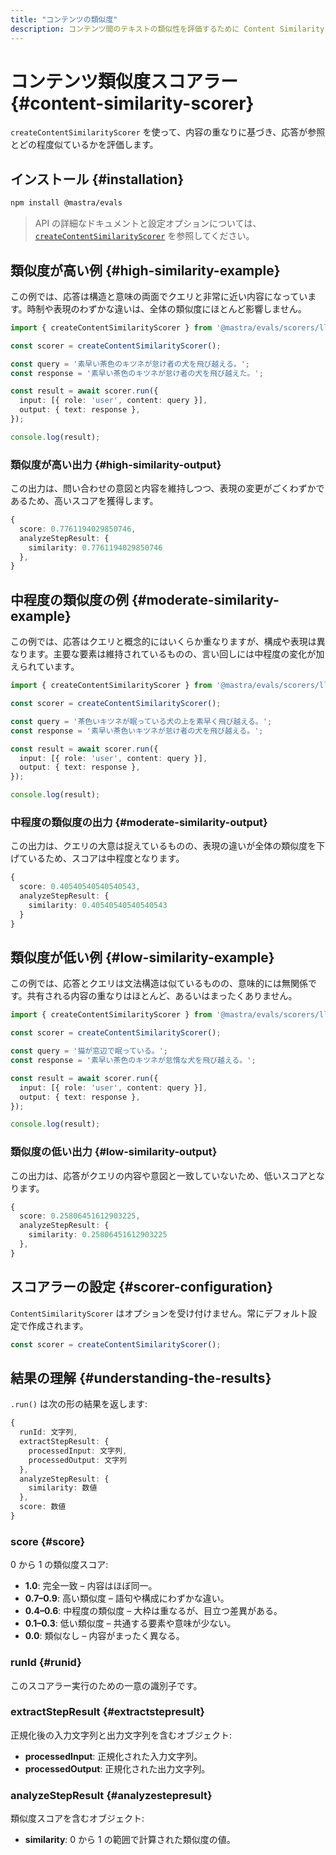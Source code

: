 ```yaml
---
title: "コンテンツの類似度"
description: コンテンツ間のテキストの類似性を評価するために Content Similarity スコアラーを使用する例。
---
```


# コンテンツ類似度スコアラー \{#content-similarity-scorer\}

`createContentSimilarityScorer` を使って、内容の重なりに基づき、応答が参照とどの程度似ているかを評価します。

## インストール \{#installation\}

```bash copy
npm install @mastra/evals
```

> API の詳細なドキュメントと設定オプションについては、[`createContentSimilarityScorer`](/docs/reference/scorers/content-similarity) を参照してください。

## 類似度が高い例 \{#high-similarity-example\}

この例では、応答は構造と意味の両面でクエリと非常に近い内容になっています。時制や表現のわずかな違いは、全体の類似度にほとんど影響しません。

```typescript filename="src/example-high-similarity.ts" showLineNumbers copy
import { createContentSimilarityScorer } from '@mastra/evals/scorers/llm';

const scorer = createContentSimilarityScorer();

const query = '素早い茶色のキツネが怠け者の犬を飛び越える。';
const response = '素早い茶色のキツネが怠け者の犬を飛び越えた。';

const result = await scorer.run({
  input: [{ role: 'user', content: query }],
  output: { text: response },
});

console.log(result);
```

### 類似度が高い出力 \{#high-similarity-output\}

この出力は、問い合わせの意図と内容を維持しつつ、表現の変更がごくわずかであるため、高いスコアを獲得します。

```typescript
{
  score: 0.7761194029850746,
  analyzeStepResult: {
    similarity: 0.7761194029850746
  },
}
```

## 中程度の類似度の例 \{#moderate-similarity-example\}

この例では、応答はクエリと概念的にはいくらか重なりますが、構成や表現は異なります。主要な要素は維持されているものの、言い回しには中程度の変化が加えられています。

```typescript filename="src/example-moderate-similarity.ts" showLineNumbers copy
import { createContentSimilarityScorer } from '@mastra/evals/scorers/llm';

const scorer = createContentSimilarityScorer();

const query = '茶色いキツネが眠っている犬の上を素早く飛び越える。';
const response = '素早い茶色いキツネが怠け者の犬を飛び越える。';

const result = await scorer.run({
  input: [{ role: 'user', content: query }],
  output: { text: response },
});

console.log(result);
```

### 中程度の類似度の出力 \{#moderate-similarity-output\}

この出力は、クエリの大意は捉えているものの、表現の違いが全体の類似度を下げているため、スコアは中程度となります。

```typescript
{
  score: 0.40540540540540543,
  analyzeStepResult: {
    similarity: 0.40540540540540543
  }
}
```

## 類似度が低い例 \{#low-similarity-example\}

この例では、応答とクエリは文法構造は似ているものの、意味的には無関係です。共有される内容の重なりはほとんど、あるいはまったくありません。

```typescript filename="src/example-low-similarity.ts" showLineNumbers copy
import { createContentSimilarityScorer } from '@mastra/evals/scorers/llm';

const scorer = createContentSimilarityScorer();

const query = '猫が窓辺で眠っている。';
const response = '素早い茶色のキツネが怠惰な犬を飛び越える。';

const result = await scorer.run({
  input: [{ role: 'user', content: query }],
  output: { text: response },
});

console.log(result);
```

### 類似度の低い出力 \{#low-similarity-output\}

この出力は、応答がクエリの内容や意図と一致していないため、低いスコアとなります。

```typescript
{
  score: 0.25806451612903225,
  analyzeStepResult: {
    similarity: 0.25806451612903225
  },
}
```

## スコアラーの設定 \{#scorer-configuration\}

`ContentSimilarityScorer` はオプションを受け付けません。常にデフォルト設定で作成されます。

```typescript showLineNumbers copy
const scorer = createContentSimilarityScorer();
```

## 結果の理解 \{#understanding-the-results\}

`.run()` は次の形の結果を返します:

```typescript
{
  runId: 文字列,
  extractStepResult: {
    processedInput: 文字列,
    processedOutput: 文字列
  },
  analyzeStepResult: {
    similarity: 数値
  },
  score: 数値
}
```

### score \{#score\}

0 から 1 の類似度スコア:

* **1.0**: 完全一致 – 内容はほぼ同一。
* **0.7–0.9**: 高い類似度 – 語句や構成にわずかな違い。
* **0.4–0.6**: 中程度の類似度 – 大枠は重なるが、目立つ差異がある。
* **0.1–0.3**: 低い類似度 – 共通する要素や意味が少ない。
* **0.0**: 類似なし – 内容がまったく異なる。

### runId \{#runid\}

このスコアラー実行のための一意の識別子です。

### extractStepResult \{#extractstepresult\}

正規化後の入力文字列と出力文字列を含むオブジェクト:

* **processedInput**: 正規化された入力文字列。
* **processedOutput**: 正規化された出力文字列。

### analyzeStepResult \{#analyzestepresult\}

類似度スコアを含むオブジェクト:

* **similarity**: 0 から 1 の範囲で計算された類似度の値。

<GithubLink marginTop="mt-16" link="https://github.com/mastra-ai/mastra/blob/main/examples/basics/scorers/content-similarity" />